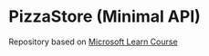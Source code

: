 # PizzaStore (Minimal API)

Repository based on [Microsoft Learn Course](https://learn.microsoft.com/es-es/training/modules/build-web-api-minimal-database/)
